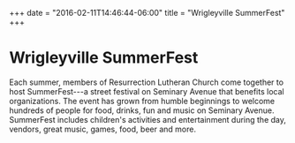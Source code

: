 +++
date = "2016-02-11T14:46:44-06:00"
title = "Wrigleyville SummerFest"
+++

# Wrigleyville SummerFest

Each summer, members of Resurrection Lutheran Church come together to host SummerFest---a street festival on Seminary Avenue that benefits local organizations. The event has grown from humble beginnings to welcome hundreds of people for food, drinks, fun and music on Seminary Avenue. SummerFest includes children's activities and entertainment during the day, vendors, great music, games, food, beer and more.

